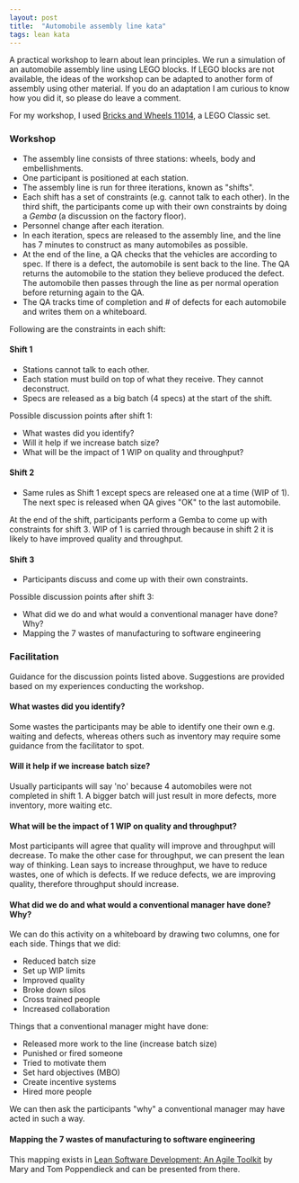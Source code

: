 ```yaml
---
layout: post
title:  "Automobile assembly line kata"
tags: lean kata
---
```

A practical workshop to learn about lean principles.
We run a simulation of an automobile assembly line using LEGO blocks.
If LEGO blocks are not available, the ideas of the workshop
can be adapted to another form of assembly using other material.
If you do an adaptation I am curious to know how you did it, so please do leave a comment.

For my workshop, I used [Bricks and Wheels 11014](https://www.google.com/search?q=lego+classic+bricks+and+wheels+1104), a LEGO Classic set.

### Workshop
- The assembly line consists of three stations: wheels, body and embellishments.
- One participant is positioned at each station.
- The assembly line is run for three iterations, known as "shifts".
- Each shift has a set of constraints (e.g. cannot talk to each other). In the third shift, the participants come up with their own constraints by doing a _Gemba_ (a discussion on the factory floor).
- Personnel change after each iteration.
- In each iteration, specs are released to the assembly line, and the line has 7 minutes to construct as many automobiles as possible.
- At the end of the line, a QA checks that the vehicles are according to spec. If there is a defect, the automobile is sent back to the line. The QA returns the automobile to the station they believe produced the defect. The automobile then passes through the line as per normal operation before returning again to the QA.
- The QA tracks time of completion and # of defects for each automobile and writes them on a whiteboard.

Following are the constraints in each shift:

#### Shift 1
- Stations cannot talk to each other.
- Each station must build on top of what they receive. They cannot deconstruct. 
- Specs are released as a big batch (4 specs) at the start of the shift.

Possible discussion points after shift 1:
- What wastes did you identify?
- Will it help if we increase batch size?
- What will be the impact of 1 WIP on quality and throughput?

#### Shift 2
- Same rules as Shift 1 except specs are released one at a time (WIP of 1). The next spec is released when QA gives "OK" to the last automobile.

At the end of the shift, participants perform a Gemba to come up with constraints for shift 3. WIP of 1 is carried through because in shift 2 it is likely to have improved quality and throughput.

#### Shift 3
- Participants discuss and come up with their own constraints.

Possible discussion points after shift 3:
- What did we do and what would a conventional manager have done? Why?
- Mapping the 7 wastes of manufacturing to software engineering

### Facilitation

Guidance for the discussion points listed above. Suggestions are provided based on my experiences conducting the workshop.

#### What wastes did you identify?
Some wastes the participants may be able to identify one their own e.g. waiting and defects, whereas others such as inventory may require some guidance from the facilitator to spot.

#### Will it help if we increase batch size?
Usually participants will say 'no' because 4 automobiles were not completed in shift 1. A bigger batch will just result in more defects, more inventory, more waiting etc.

#### What will be the impact of 1 WIP on quality and throughput?
Most participants will agree that quality will improve and throughput will decrease. To make the other case for throughput, we can present the lean way of thinking. Lean says to increase throughput, we have to reduce wastes, one of which is defects. If we reduce defects, we are improving quality, therefore throughput should increase.

#### What did we do and what would a conventional manager have done? Why?
We can do this activity on a whiteboard by drawing two columns, one for each side.
Things that we did:
- Reduced batch size
- Set up WIP limits
- Improved quality
- Broke down silos
- Cross trained people
- Increased collaboration

Things that a conventional manager might have done:
- Released more work to the line (increase batch size)
- Punished or fired someone
- Tried to motivate them
- Set hard objectives (MBO)
- Create incentive systems
- Hired more people

We can then ask the participants "why" a conventional manager may have acted in such a way.

#### Mapping the 7 wastes of manufacturing to software engineering
This mapping exists in [Lean Software Development: An Agile Toolkit](https://www.google.com/search?q=Lean+Software+Development%3A+An+Agile+Toolkit) by Mary and Tom Poppendieck and can be presented from there.